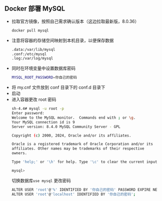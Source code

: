 ## Docker 部署 MySQL

- 拉取官方镜像，按照自己需求确认版本（这边拉取最新版，8.0.36）
  ```sh
  docker pull mysql
  ```
- 注意将容器的存储空间映射到本机目录，以便保存数据
  ```sh
  .data:/var/lib/mysql
  .conf:/etc/mysql
  .log:/var/log/mysql
  ```
- 同时在环境变量中设置数据库密码
  ```sh
  MYSQL_ROOT_PASSWORD=你自己的密码
  ```
- 将 my.cnf 文件放到 conf 目录下的 conf.d 目录下
- 启动
- 进入容器更改 root 密码
  ```sh
  sh-4.4# mysql -u root -p
  Enter password: 
  Welcome to the MySQL monitor.  Commands end with ; or \g.
  Your MySQL connection id is 9
  Server version: 8.4.0 MySQL Community Server - GPL
  
  Copyright (c) 2000, 2024, Oracle and/or its affiliates.
  
  Oracle is a registered trademark of Oracle Corporation and/or its
  affiliates. Other names may be trademarks of their respective
  owners.
  
  Type 'help;' or '\h' for help. Type '\c' to clear the current input statement.
  
  mysql> 
  ```
  切换数据库`use mysql`
  更改密码
  ```sh
  ALTER USER 'root'@'%' IDENTIFIED BY '你自己的密码' PASSWORD EXPIRE NEVER;
  ALTER USER 'root'@'localhost' IDENTIFIED BY '你自己的密码';
  ```